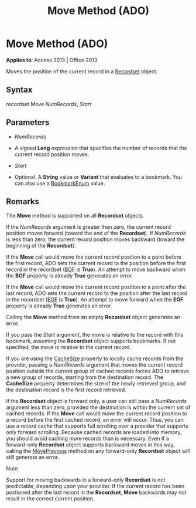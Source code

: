 ﻿---
title: Move Method (ADO)
TOCTitle: Move Method (ADO)
ms:assetid: 1f858654-5fa3-273d-7cdc-574c5f09a420
ms:mtpsurl: https://msdn.microsoft.com/library/JJ248982(v=office.15)
ms:contentKeyID: 48543645
ms.date: 09/18/2015
mtps_version: v=office.15
---

# Move Method (ADO)


**Applies to**: Access 2013 | Office 2013



Moves the position of the current record in a [Recordset](recordset-object-ado.md) object.

## Syntax

*recordset*.Move *NumRecords*, *Start*

## Parameters

  - *NumRecords*

  - A signed **Long** expression that specifies the number of records that the current record position moves.

  - *Start*

  - Optional. A **String** value or **Variant** that evaluates to a bookmark. You can also use a [BookmarkEnum](bookmarkenum.md) value.

## Remarks

The **Move** method is supported on all **Recordset** objects.

If the *NumRecords* argument is greater than zero, the current record position moves forward (toward the end of the **Recordset**). If *NumRecords* is less than zero, the current record position moves backward (toward the beginning of the **Recordset**).

If the **Move** call would move the current record position to a point before the first record, ADO sets the current record to the position before the first record in the recordset ([BOF](bof-eof-properties-ado.md) is **True**). An attempt to move backward when the **BOF** property is already **True** generates an error.

If the **Move** call would move the current record position to a point after the last record, ADO sets the current record to the position after the last record in the recordset ([EOF](bof-eof-properties-ado.md) is **True**). An attempt to move forward when the **EOF** property is already **True** generates an error.

Calling the **Move** method from an empty **Recordset** object generates an error.

If you pass the *Start* argument, the move is relative to the record with this bookmark, assuming the **Recordset** object supports bookmarks. If not specified, the move is relative to the current record.

If you are using the [CacheSize](cachesize-property-ado.md) property to locally cache records from the provider, passing a *NumRecords* argument that moves the current record position outside the current group of cached records forces ADO to retrieve a new group of records, starting from the destination record. The **CacheSize** property determines the size of the newly retrieved group, and the destination record is the first record retrieved.

If the **Recordset** object is forward only, a user can still pass a *NumRecords* argument less than zero, provided the destination is within the current set of cached records. If the **Move** call would move the current record position to a record before the first cached record, an error will occur. Thus, you can use a record cache that supports full scrolling over a provider that supports only forward scrolling. Because cached records are loaded into memory, you should avoid caching more records than is necessary. Even if a forward-only **Recordset** object supports backward moves in this way, calling the [MovePrevious](movefirst-movelast-movenext-and-moveprevious-methods-ado.md) method on any forward-only **Recordset** object will still generate an error.


> [!NOTE]
> <P>Support for moving backwards in a forward-only <STRONG>Recordset</STRONG> is not predictable, depending upon your provider. If the current record has been postioned after the last record in the <STRONG>Recordset</STRONG>, <STRONG>Move</STRONG> backwards may not result in the correct current position.</P>


